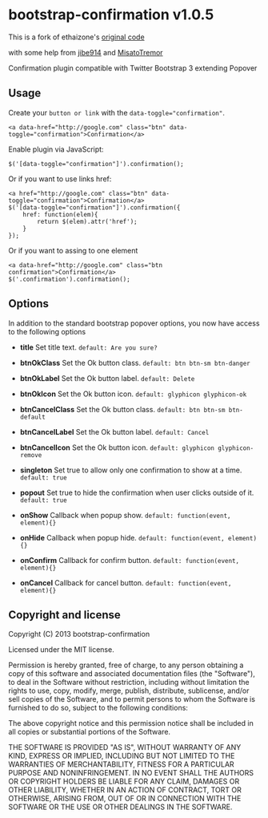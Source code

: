 # bootstrap-confirmation v1.0.5

This is a fork of ethaizone's [original code](https://github.com/ethaizone/Bootstrap-Confirmation)

with some help from [jibe914](https://github.com/jibe914/Bootstrap-Confirmation)
and [MisatoTremor](https://github.com/MisatoTremor/bootstrap-confirmation)

Confirmation plugin compatible with Twitter Bootstrap 3 extending Popover

## Usage

Create your `button or link` with the `data-toggle="confirmation"`.

    <a data-href="http://google.com" class="btn" data-toggle="confirmation">Confirmation</a>

Enable plugin via JavaScript:

    $('[data-toggle="confirmation"]').confirmation();
    
Or if you want to use links href:

    <a href="http://google.com" class="btn" data-toggle="confirmation">Confirmation</a>
    $('[data-toggle="confirmation"]').confirmation({
        href: function(elem){
            return $(elem).attr('href');
        }
    });
    
Or if you want to assing to one element

    <a data-href="http://google.com" class="btn confirmation">Confirmation</a>
    $('.confirmation').confirmation();

## Options

In addition to the standard bootstrap popover options, you now have access to the following options

+ **title**
Set title text. `default: Are you sure?`

+ **btnOkClass**
Set the Ok button class. `default: btn btn-sm btn-danger`

+ **btnOkLabel**
Set the Ok button label. `default: Delete`

+ **btnOkIcon**
Set the Ok button icon. `default: glyphicon glyphicon-ok`

+ **btnCancelClass**
Set the Ok button class. `default: btn btn-sm btn-default`

+ **btnCancelLabel**
Set the Ok button label. `default: Cancel`

+ **btnCancelIcon**
Set the Ok button icon. `default: glyphicon glyphicon-remove`

+ **singleton**
Set true to allow only one confirmation to show at a time. `default: true`

+ **popout**
Set true to hide the confirmation when user clicks outside of it. `default: true`

+ **onShow**
Callback when popup show. `default: function(event, element){}`

+ **onHide**
Callback when popup hide. `default: function(event, element){}`

+ **onConfirm**
Callback for confirm button. `default: function(event, element){}`

+ **onCancel**
Callback for cancel button. `default: function(event, element){}`


## Copyright and license

Copyright (C) 2013 bootstrap-confirmation

Licensed under the MIT license.

Permission is hereby granted, free of charge, to any person obtaining a copy of this software and associated documentation files (the "Software"), to deal in the Software without restriction, including without limitation the rights to use, copy, modify, merge, publish, distribute, sublicense, and/or sell copies of the Software, and to permit persons to whom the Software is furnished to do so, subject to the following conditions:

The above copyright notice and this permission notice shall be included in all copies or substantial portions of the Software.

THE SOFTWARE IS PROVIDED "AS IS", WITHOUT WARRANTY OF ANY KIND, EXPRESS OR IMPLIED, INCLUDING BUT NOT LIMITED TO THE WARRANTIES OF MERCHANTABILITY, FITNESS FOR A PARTICULAR PURPOSE AND NONINFRINGEMENT. IN NO EVENT SHALL THE AUTHORS OR COPYRIGHT HOLDERS BE LIABLE FOR ANY CLAIM, DAMAGES OR OTHER LIABILITY, WHETHER IN AN ACTION OF CONTRACT, TORT OR OTHERWISE, ARISING FROM, OUT OF OR IN CONNECTION WITH THE SOFTWARE OR THE USE OR OTHER DEALINGS IN THE SOFTWARE.
